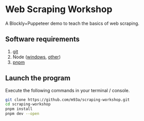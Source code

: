 # Web Scraping Workshop
A Blockly+Puppeteer demo to teach the basics of web scraping.

## Software requirements

1. [git](https://git-scm.com/book/en/v2/Getting-Started-Installing-Git)
2. Node ([windows](https://nodejs.dev/en/download/), [other](https://nodejs.dev/en/download/package-manager/))
3. [pnpm](https://pnpm.io/installation)

## Launch the program
Execute the following commands in your terminal / console.
```bash
git clone https://github.com/m93a/scraping-workshop.git
cd scraping-workshop
pnpm install
pnpm dev --open
```
